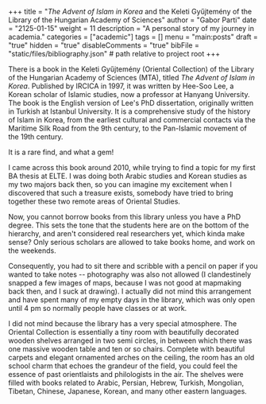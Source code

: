 +++
title = "*The Advent of Islam in Korea* and the Keleti Gyűjtemény of the Library of the Hungarian Academy of Sciences"
author = "Gabor Parti"
date = "2125-01-15"
weight = 11
description = "A personal story of my journey in academia."
categories = ["academic"]
tags = []
menu = "main:posts"
draft = "true"
hidden = "true"
disableComments = "true"
bibFile = "static/files/bibliography.json" # path relative to project root
+++

There is a book in the Keleti Gyűjtemény (Oriental Collection) of the Library of the Hungarian Academy of Sciences (MTA), titled *The Advent of Islam in Korea*. Published by IRCICA in 1997, it was written by Hee-Soo Lee, a Korean scholar of Islamic studies, now a professor at Hanyang University. The book is the English version of Lee's PhD dissertation, originally written in Turkish at Istanbul University. It is a comprehensive study of the history of Islam in Korea, from the earliest cultural and commercial contacts via the Maritime Silk Road from the 9th century, to the Pan-Islamic movement of the 19th century.

It is a rare find, and what a gem! 

I came across this book around 2010, while trying to find a topic for my first BA thesis at ELTE. I was doing both Arabic studies and Korean studies as my two majors back then, so you can imagine my excitement when I discovered that such a treasure exists, somebody have tried to bring together these two remote areas of Oriental Studies. 

Now, you cannot borrow books from this library unless you have a PhD degree. This sets the tone that the students here are on the bottom of the hierarchy, and aren't considered real researchers yet, which kinda make sense? Only serious scholars are allowed to take books home, and work on the weekends.   

Consequently, you had to sit there and scribble with a pencil on paper if you wanted to take notes -- photography was also not allowed (I clandestinely snapped a few images of maps, because I was not good at mapmaking back then, and I suck at drawing). I actually did not mind this arrangement and have spent many of my empty days in the library, which was only open until 4 pm so normally people have classes or at work.

I did not mind because the library has a very special atmosphere. The Oriental Collection is essentially a tiny room with beautifully decorated wooden shelves arranged in two semi circles, in between which there was one massive wooden table and ten or so chairs. Complete with beautiful carpets and elegant ornamented arches on the ceiling, the room has an old school charm that echoes the grandeur of the field, you could feel the essence of past orientlaists and philologists in the air. The shelves were filled with books related to Arabic, Persian, Hebrew, Turkish, Mongolian, Tibetan, Chinese, Japanese, Korean, and many other eastern languages. 